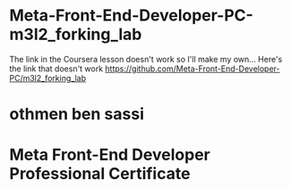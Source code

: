 # Meta-Front-End-Developer-PC-m3l2_forking_lab
The link in the Coursera lesson doesn't work so I'll make my own...
Here's the link that doesn't work https://github.com/Meta-Front-End-Developer-PC/m3l2_forking_lab
# othmen ben sassi
# Meta Front-End Developer Professional Certificate